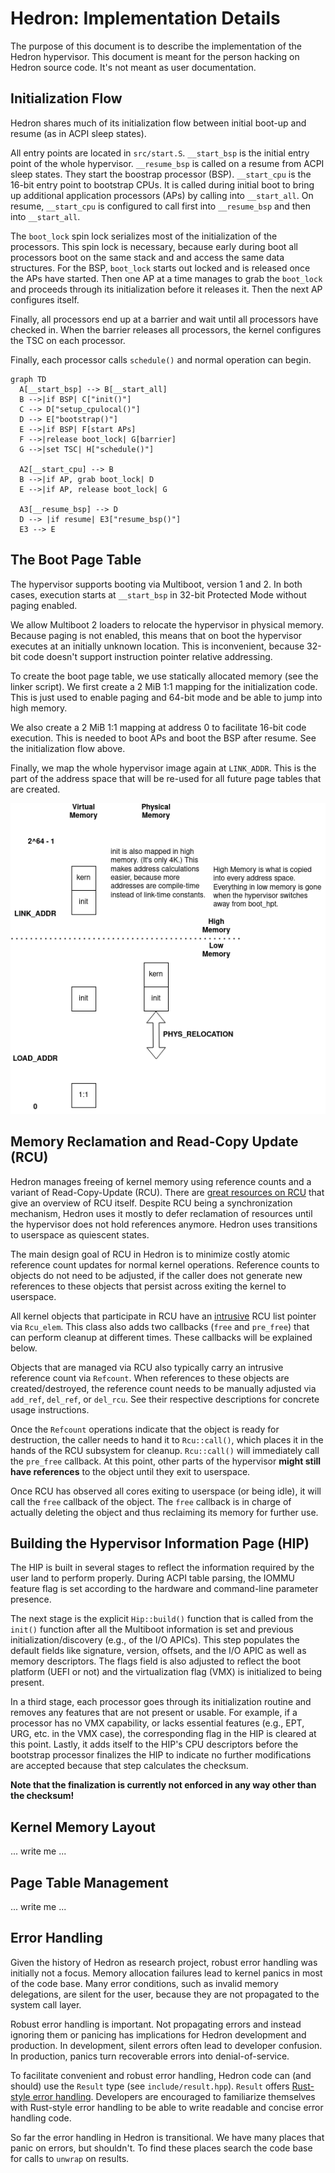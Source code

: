 # Hedron: Implementation Details

The purpose of this document is to describe the implementation of the
Hedron hypervisor. This document is meant for the person hacking on
Hedron source code. It's not meant as user documentation.

## Initialization Flow

Hedron shares much of its initialization flow between initial boot-up
and resume (as in ACPI sleep states).

All entry points are located in `src/start.S`. `__start_bsp` is the
initial entry point of the whole hypervisor. `__resume_bsp` is
called on a resume from ACPI sleep states. They start the boostrap
processor (BSP). `__start_cpu` is the 16-bit entry point to bootstrap
CPUs. It is called during initial boot to bring up additional
application processors (APs) by calling into `__start_all`. On resume,
`__start_cpu` is configured to call first into `__resume_bsp` and then
into `__start_all`.

The `boot_lock` spin lock serializes most of the initialization of the
processors. This spin lock is necessary, because early during boot all
processors boot on the same stack and and access the same data
structures. For the BSP, `boot_lock` starts out locked and is released
once the APs have started. Then one AP at a time manages to grab the
`boot_lock` and proceeds through its initialization before it releases
it. Then the next AP configures itself.

Finally, all processors end up at a barrier and wait until all
processors have checked in. When the barrier releases all processors,
the kernel configures the TSC on each processor.

Finally, each processor calls `schedule()` and normal operation can
begin.

```mermaid
graph TD
  A[__start_bsp] --> B[__start_all]
  B -->|if BSP| C["init()"]
  C --> D["setup_cpulocal()"]
  D --> E["bootstrap()"]
  E -->|if BSP| F[start APs]
  F -->|release boot_lock| G[barrier]
  G -->|set TSC| H["schedule()"]

  A2[__start_cpu] --> B
  B -->|if AP, grab boot_lock| D
  E -->|if AP, release boot_lock| G

  A3[__resume_bsp] --> D
  D --> |if resume| E3["resume_bsp()"]
  E3 --> E
```

## The Boot Page Table

The hypervisor supports booting via Multiboot, version 1 and 2. In
both cases, execution starts at `__start_bsp` in 32-bit Protected Mode
without paging enabled.

We allow Multiboot 2 loaders to relocate the hypervisor in physical
memory. Because paging is not enabled, this means that on boot the
hypervisor executes at an initially unknown location. This is
inconvenient, because 32-bit code doesn't support instruction pointer
relative addressing.

To create the boot page table, we use statically allocated memory (see
the linker script). We first create a 2 MiB 1:1 mapping for the
initialization code. This is just used to enable paging and 64-bit
mode and be able to jump into high memory.

We also create a 2 MiB 1:1 mapping at address 0 to facilitate 16-bit
code execution. This is needed to boot APs and boot the BSP after
resume. See the initialization flow above.

Finally, we map the whole hypervisor image again at `LINK_ADDR`. This
is the part of the address space that will be re-used for all future
page tables that are created.

![](images/memlayout.png)

## Memory Reclamation and Read-Copy Update (RCU)

Hedron manages freeing of kernel memory using reference counts and a
variant of Read-Copy-Update (RCU). There are [great resources on
RCU](https://en.wikipedia.org/wiki/Read-copy-update) that give an
overview of RCU itself. Despite RCU being a synchronization mechanism,
Hedron uses it mostly to defer reclamation of resources until the
hypervisor does not hold references anymore. Hedron uses transitions
to userspace as quiescent states.

The main design goal of RCU in Hedron is to minimize costly atomic
reference count updates for normal kernel operations. Reference counts
to objects do not need to be adjusted, if the caller does not generate
new references to these objects that persist across exiting the kernel
to userspace.

All kernel objects that participate in RCU have an
[intrusive](https://www.data-structures-in-practice.com/intrusive-linked-lists/)
RCU list pointer via `Rcu_elem`. This class also adds two callbacks
(`free` and `pre_free`) that can perform cleanup at different
times. These callbacks will be explained below.

Objects that are managed via RCU also typically carry an intrusive
reference count via `Refcount`. When references to these objects are
created/destroyed, the reference count needs to be manually adjusted
via `add_ref`, `del_ref`, or `del_rcu`. See their respective
descriptions for concrete usage instructions.

Once the `Refcount` operations indicate that the object is ready for
destruction, the caller needs to hand it to `Rcu::call()`, which
places it in the hands of the RCU subsystem for cleanup. `Rcu::call()`
will immediately call the `pre_free` callback. At this point, other
parts of the hypervisor **might still have references** to the object
until they exit to userspace.

Once RCU has observed all cores exiting to userspace (or being idle),
it will call the `free` callback of the object. The `free` callback is
in charge of actually deleting the object and thus reclaiming its
memory for further use.

## Building the Hypervisor Information Page (HIP)

The HIP is built in several stages to reflect the information required
by the user land to perform properly. During ACPI table parsing, the
IOMMU feature flag is set according to the hardware and command-line
parameter presence.

The next stage is the explicit `Hip::build()` function that is called
from the `init()` function after all the Multiboot information is set
and previous initialization/discovery (e.g., of the I/O APICs). This
step populates the default fields like signature, version, offsets,
and the I/O APIC as well as memory descriptors. The flags field is
also adjusted to reflect the boot platform (UEFI or not) and the
virtualization flag (VMX) is initialized to being present.

In a third stage, each processor goes through its initialization
routine and removes any features that are not present or usable. For
example, if a processor has no VMX capability, or lacks
essential features (e.g., EPT, URG, etc. in the VMX case), the
corresponding flag in the HIP is cleared at this point. Lastly,
it adds itself to the HIP's CPU descriptors before the bootstrap
processor finalizes the HIP to indicate no further modifications are
accepted because that step calculates the checksum.

**Note that the finalization is currently not enforced in any way
  other than the checksum!**

## Kernel Memory Layout

... write me ...

## Page Table Management

... write me ...

## Error Handling

Given the history of Hedron as research project, robust error handling
was initially not a focus. Memory allocation failures lead to kernel
panics in most of the code base. Many error conditions, such as
invalid memory delegations, are silent for the user, because they are
not propagated to the system call layer.

Robust error handling is important. Not propagating errors and instead
ignoring them or panicing has implications for Hedron development and
production. In development, silent errors often lead to developer
confusion. In production, panics turn recoverable errors into
denial-of-service.

To facilitate convenient and robust error handling, Hedron code can
(and should) use the `Result` type (see
`include/result.hpp`). `Result` offers [Rust-style error
handling](https://doc.rust-lang.org/book/ch09-02-recoverable-errors-with-result.html).
Developers are encouraged to familiarize themselves with Rust-style
error handling to be able to write readable and concise error handling
code.

So far the error handling in Hedron is transitional. We have many
places that panic on errors, but shouldn't. To find these places
search the code base for calls to `unwrap` on results.
